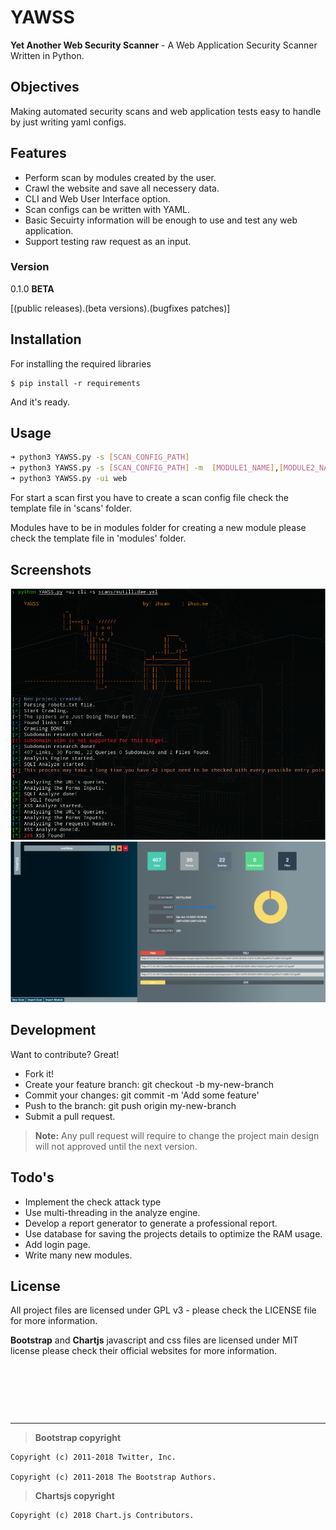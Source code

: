 # YAWSS

**Yet Another Web Security Scanner** - A Web Application Security Scanner Written in
Python.

## Objectives
Making automated security scans and web application tests easy to handle by just
writing yaml configs.

## Features

- Perform scan by modules created by the user.
- Crawl the website and save all necessery data.
- CLI and Web User Interface option.
- Scan configs can be written with YAML.
- Basic Secuirty information will be enough to use and test any web application.
- Support testing raw request as an input.

### Version

0.1.0 **BETA**

[(public releases).(beta versions).(bugfixes patches)]

## Installation


For installing the required libraries
```
$ pip install -r requirements
```

And it's ready.

## Usage

```bash
➜ python3 YAWSS.py -s [SCAN_CONFIG_PATH]
➜ python3 YAWSS.py -s [SCAN_CONFIG_PATH] -m  [MODULE1_NAME],[MODULE2_NAME]
➜ python3 YAWSS.py -ui web
```

For start a scan first you have to create a scan config file check the template file
in 'scans' folder.

Modules have to be in modules folder for creating a new module please check the
template file in 'modules' folder.

## Screenshots

![](https://github.com/0xihsn/YAWSS/blob/master/screentshots/screenshot00.png?raw=true) ![](https://github.com/0xihsn/YAWSS/blob/master/screentshots/screenshot01.png?raw=true?raw=true)

## Development

Want to contribute? Great!

* Fork it!
* Create your feature branch: git checkout -b my-new-branch
* Commit your changes: git commit -m 'Add some feature'
* Push to the branch: git push origin my-new-branch
* Submit a pull request.

> **Note:** Any pull request will require to change the project main design will not
> approved until the next version.

## Todo's

 - Implement the check attack type
 - Use multi-threading in the analyze engine.
 - Develop a report generator to generate a professional report.
 - Use database for saving the projects details to optimize the RAM usage.
 - Add login page.
 - Write many new modules.

License
----

All project files are licensed under GPL v3 - please check the LICENSE file for more information.

**Bootstrap** and **Chartjs** javascript and css files are licensed under MIT license please check their official websites for more information.

&nbsp;

&nbsp;

&nbsp;

---

> **Bootstrap copyright**

    Copyright (c) 2011-2018 Twitter, Inc.

    Copyright (c) 2011-2018 The Bootstrap Authors.

> **Chartsjs copyright**

    Copyright (c) 2018 Chart.js Contributors.
